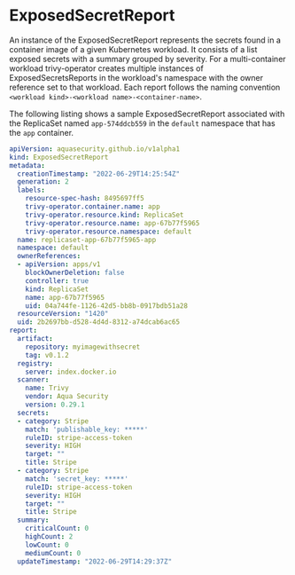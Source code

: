 # ExposedSecretReport

An instance of the ExposedSecretReport represents the secrets found in a container image of a given
Kubernetes workload. It consists of a list exposed secrets with a summary grouped by severity. For a multi-container workload trivy-operator creates multiple instances
of ExposedSecretsReports in the workload's namespace with the owner reference set to that workload.
Each report follows the naming convention `<workload kind>-<workload name>-<container-name>`.

The following listing shows a sample ExposedSecretReport associated with the ReplicaSet named `app-574ddcb559` in the
`default` namespace that has the `app` container.

```yaml
apiVersion: aquasecurity.github.io/v1alpha1
kind: ExposedSecretReport
metadata:
  creationTimestamp: "2022-06-29T14:25:54Z"
  generation: 2
  labels:
    resource-spec-hash: 8495697ff5
    trivy-operator.container.name: app
    trivy-operator.resource.kind: ReplicaSet
    trivy-operator.resource.name: app-67b77f5965
    trivy-operator.resource.namespace: default
  name: replicaset-app-67b77f5965-app
  namespace: default
  ownerReferences:
  - apiVersion: apps/v1
    blockOwnerDeletion: false
    controller: true
    kind: ReplicaSet
    name: app-67b77f5965
    uid: 04a744fe-1126-42d5-bb8b-0917bdb51a28
  resourceVersion: "1420"
  uid: 2b2697bb-d528-4d4d-8312-a74dcab6ac65
report:
  artifact:
    repository: myimagewithsecret
    tag: v0.1.2
  registry:
    server: index.docker.io
  scanner:
    name: Trivy
    vendor: Aqua Security
    version: 0.29.1
  secrets:
  - category: Stripe
    match: 'publishable_key: *****'
    ruleID: stripe-access-token
    severity: HIGH
    target: ""
    title: Stripe
  - category: Stripe
    match: 'secret_key: *****'
    ruleID: stripe-access-token
    severity: HIGH
    target: ""
    title: Stripe
  summary:
    criticalCount: 0
    highCount: 2
    lowCount: 0
    mediumCount: 0
  updateTimestamp: "2022-06-29T14:29:37Z"
```
